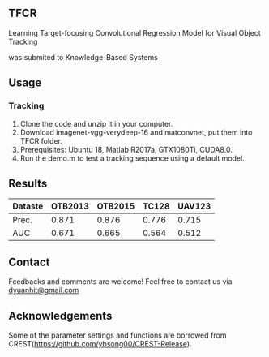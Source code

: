## TFCR
Learning Target-focusing Convolutional Regression Model for Visual Object Tracking

was submited to Knowledge-Based Systems

## Usage
### Tracking
1. Clone the code and unzip it in your computer.
2. Download imagenet-vgg-verydeep-16 and matconvnet, put them into TFCR folder. 
3. Prerequisites: Ubuntu 18, Matlab R2017a, GTX1080Ti, CUDA8.0.
4. Run the demo.m to test a tracking sequence using a default model.

## Results
| Dataste | OTB2013 | OTB2015 | TC128 | UAV123 |
| --------| --------| ------- | ------ | ----- | 
| Prec.   | 0.871   | 0.876   | 0.776  | 0.715 |
| AUC     | 0.671   | 0.665   | 0.564  | 0.512 | 


## Contact
Feedbacks and comments are welcome! Feel free to contact us via dyuanhit@gmail.com


## Acknowledgements
Some of the parameter settings and functions are borrowed from CREST(https://github.com/ybsong00/CREST-Release). 
